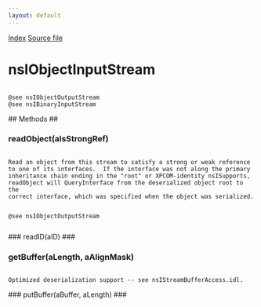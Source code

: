 ```yaml
---
layout: default
---
```

<div id='links'><a href="../index.html">Index</a>
<a href="http://dxr.mozilla.org/mozilla-central/source/xpcom/io/nsIObjectInputStream.idl">Source file</a>
</div>

# nsIObjectInputStream #
<code>  
@see nsIObjectOutputStream  
@see nsIBinaryInputStream  
  
</code>
## Methods ##

### readObject(aIsStrongRef) ###
<code>  
Read an object from this stream to satisfy a strong or weak reference  
to one of its interfaces.  If the interface was not along the primary  
inheritance chain ending in the "root" or XPCOM-identity nsISupports,  
readObject will QueryInterface from the deserialized object root to the  
correct interface, which was specified when the object was serialized.  
  
@see nsIObjectOutputStream  
  
</code>
### readID(aID) ###

### getBuffer(aLength, aAlignMask) ###
<code>  
Optimized deserialization support -- see nsIStreamBufferAccess.idl.  
  
</code>
### putBuffer(aBuffer, aLength) ###
